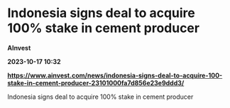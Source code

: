 # Indonesia signs deal to acquire 100% stake in cement producer
**AInvest**

**2023-10-17 10:32**

**https://www.ainvest.com/news/indonesia-signs-deal-to-acquire-100-stake-in-cement-producer-23101000fa7d856e23e9ddd3/**

Indonesia signs deal to acquire 100% stake in cement producer